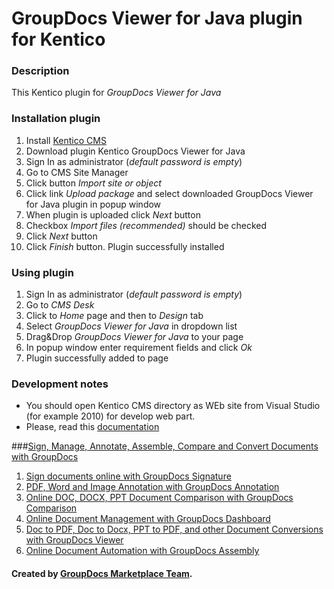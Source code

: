 GroupDocs Viewer for Java plugin for Kentico
========================

### Description

This Kentico plugin for *GroupDocs Viewer for Java*

### Installation plugin

1. Install [Kentico CMS](http://www.kentico.com)
2. Download plugin Kentico GroupDocs Viewer for Java
3. Sign In as administrator (*default password is empty*)
4. Go to CMS Site Manager
5. Click button *Import site or object*
6. Click link *Upload package* and select downloaded GroupDocs Viewer for Java plugin in popup window
7. When plugin is uploaded click *Next* button
8. Checkbox *Import files (recommended)* should be checked
9. Click *Next* button
10. Click *Finish* button. Plugin successfully installed

### Using plugin

1. Sign In as administrator (*default password is empty*)
2. Go to *CMS Desk*
3. Click to *Home* page and then to *Design* tab
4. Select *GroupDocs Viewer for Java* in dropdown list
5. Drag&Drop *GroupDocs Viewer for Java* to your page
6. In popup window enter requirement fields and click *Ok*
7. Plugin successfully added to page

### Development notes

* You should open Kentico CMS directory as WEb site from Visual Studio (for example 2010) for develop web part.
* Please, read this [documentation](http://devnet.kentico.com/docs/devguide/index.html?developing_web_parts.htm)

###[Sign, Manage, Annotate, Assemble, Compare and Convert Documents with GroupDocs](http://groupdocs.com)
1. [Sign documents online with GroupDocs Signature](http://groupdocs.com/apps/signature)
2. [PDF, Word and Image Annotation with GroupDocs Annotation](http://groupdocs.com/apps/annotation)
3. [Online DOC, DOCX, PPT Document Comparison with GroupDocs Comparison](http://groupdocs.com/apps/comparison)
4. [Online Document Management with GroupDocs Dashboard](http://groupdocs.com/apps/dashboard)
5. [Doc to PDF, Doc to Docx, PPT to PDF, and other Document Conversions with GroupDocs Viewer](http://groupdocs.com/apps/viewer)
6. [Online Document Automation with GroupDocs Assembly](http://groupdocs.com/apps/assembly)

#### Created by [GroupDocs Marketplace Team]( http://groupdocs.com/marketplace/ ).
